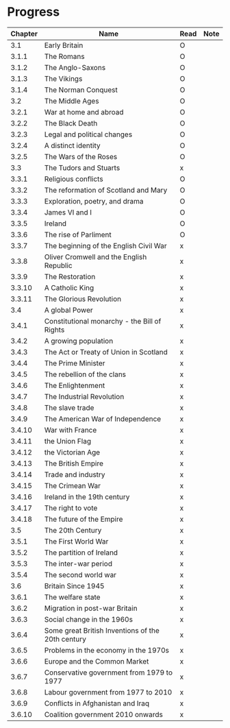 # Progress

|Chapter|Name|Read|Note|
|-|-|-|-|
|3.1|Early Britain|O|||
|3.1.1|The Romans|O||
|3.1.2|The Anglo-Saxons|O||
|3.1.3|The Vikings|O||
|3.1.4|The Norman Conquest|O|
|3.2|The Middle Ages|O||
|3.2.1|War at home and abroad|O||
|3.2.2|The Black Death|O||
|3.2.3|Legal and political changes|O||
|3.2.4|A distinct identity|O||
|3.2.5|The Wars of the Roses|O||
|3.3|The Tudors and Stuarts|x||
|3.3.1|Religious conflicts|O||
|3.3.2|The reformation of Scotland and Mary|O||
|3.3.3|Exploration, poetry, and drama|O||
|3.3.4|James VI and I|O||
|3.3.5|Ireland|O||
|3.3.6|The rise of Parliment|O||
|3.3.7|The beginning of the English Civil War|x||
|3.3.8|Oliver Cromwell and the English Republic|x||
|3.3.9|The Restoration|x||
|3.3.10|A Catholic King|x||
|3.3.11|The Glorious Revolution|x||
|3.4|A global Power|x||
|3.4.1|Constitutional monarchy - the Bill of Rights|x||
|3.4.2|A growing population|x||
|3.4.3|The Act or Treaty of Union in Scotland|x||
|3.4.4|The Prime Minister|x||
|3.4.5|The rebellion of the clans|x||
|3.4.6|The Enlightenment|x||
|3.4.7|The Industrial Revolution|x||
|3.4.8|The slave trade|x||
|3.4.9|The American War of Independence|x||
|3.4.10|War with France|x||
|3.4.11|the Union Flag|x||
|3.4.12|the Victorian Age|x||
|3.4.13|The British Empire|x||
|3.4.14|Trade and industry|x||
|3.4.15|The Crimean War|x||
|3.4.16|Ireland in the 19th century|x||
|3.4.17|The right to vote|x||
|3.4.18|The future of the Empire|x||
|3.5|The 20th Century|x||
|3.5.1|The First World War|x||
|3.5.2|The partition of Ireland|x||
|3.5.3|The inter-war period|x||
|3.5.4|The second world war|x||
|3.6|Britain Since 1945|x||
|3.6.1|The welfare state|x||
|3.6.2|Migration in post-war Britain|x||
|3.6.3|Social change in the 1960s|x||
|3.6.4|Some great British Inventions of the 20th century|x||
|3.6.5|Problems in the economy in the 1970s|x||
|3.6.6|Europe and the Common Market|x||
|3.6.7|Conservative government from 1979 to 1977|x||
|3.6.8|Labour government from 1977 to 2010|x||
|3.6.9|Conflicts in Afghanistan and Iraq|x||
|3.6.10|Coalition government 2010 onwards|x||